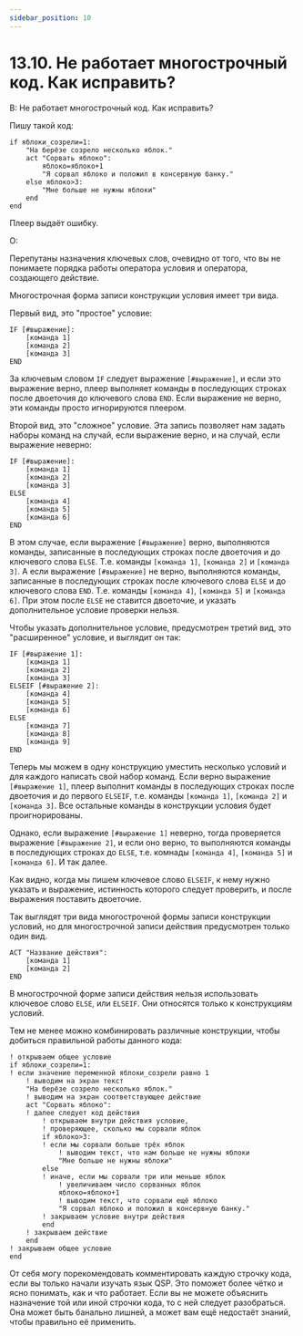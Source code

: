 ```yaml
---
sidebar_position: 10
---
```


# 13.10. Не работает многострочный код. Как исправить?
<!-- [:faq_13_10] -->

В: Не работает многострочный код. Как исправить?

Пишу такой код:
```qsp
if яблоки_созрели=1:
	"На берёзе созрело несколько яблок."
	act "Сорвать яблоко":
		яблоко=яблоко+1
		"Я сорвал яблоко и положил в консервную банку."
	else яблоко>3:
		"Мне больше не нужны яблоки"
	end
end
```
Плеер выдаёт ошибку.

О:

Перепутаны назначения ключевых слов, очевидно от того, что вы не понимаете порядка работы оператора условия и оператора, создающего действие.

Многострочная форма записи конструкции условия имеет три вида.

Первый вид, это "простое" условие:
```qsp
IF [#выражение]:
	[команда 1]
	[команда 2]
	[команда 3]
END
```
За ключевым словом `IF` следует выражение `[#выражение]`, и если это выражение верно, плеер выполняет команды в последующих строках после двоеточия до ключевого слова `END`. Если выражение не верно, эти команды просто игнорируются плеером.

Второй вид, это "сложное" условие. Эта запись позволяет нам задать наборы команд на случай, если выражение верно, и на случай, если выражение неверно:
```qsp
IF [#выражение]:
	[команда 1]
	[команда 2]
	[команда 3]
ELSE
	[команда 4]
	[команда 5]
	[команда 6]
END
```
В этом случае, если выражение `[#выражение]` верно, выполняются команды, записанные в последующих строках после двоеточия и до ключевого слова `ELSE`. Т.е. команды `[команда 1]`, `[команда 2]` и `[команда 3]`. А если выражение `[#выражение]` не верно, выполняются команды, записанные в последующих строках после ключевого слова `ELSE` и до ключевого слова `END`. Т.е. команды `[команда 4]`, `[команда 5]` и `[команда 6]`. При этом после `ELSE` не ставится двоеточие, и указать дополнительное условие проверки нельзя.

Чтобы указать дополнительное условие, предусмотрен третий вид, это "расширенное" условие, и выглядит он так:
```qsp
IF [#выражение 1]:
	[команда 1]
	[команда 2]
	[команда 3]
ELSEIF [#выражение 2]:
	[команда 4]
	[команда 5]
	[команда 6]
ELSE
	[команда 7]
	[команда 8]
	[команда 9]
END
```
Теперь мы можем в одну конструкцию уместить несколько условий и для каждого написать свой набор команд. Если верно выражение `[#выражение 1]`, плеер выполнит команды в последующих строках после двоеточия и до первого `ELSEIF`, т.е. команды `[команда 1]`, `[команда 2]` и `[команда 3]`. Все остальные команды в конструкции условия будет проигнорированы.

Однако, если выражение `[#выражение 1]` неверно, тогда проверяется выражение `[#выражение 2]`, и если оно верно, то выполняются команды в последующих строках до `ELSE`, т.е. комнады `[команда 4]`, `[команда 5]` и `[команда 6]`. И так далее.

Как видно, когда мы пишем ключевое слово `ELSEIF`, к нему нужно указать и выражение, истинность которого следует проверить, и после выражения поставить двоеточие.

Так выглядят три вида многострочной формы записи конструкции условий, но для многострочной записи действия предусмотрен только один вид.
```qsp
ACT "Название действия":
	[команда 1]
	[команда 2]
END
```
В многострочной форме записи действия нельзя использовать ключевое слово `ELSE`, или `ELSEIF`. Они относятся только к конструкциям условий.

Тем не менее можно комбинировать различные конструкции, чтобы добиться правильной работы данного кода:
```qsp
! открываем общее условие
if яблоки_созрели=1:
! если значение переменной яблоки_созрели равно 1
	! выводим на экран текст
	"На берёзе созрело несколько яблок."
	! выводим на экран соответствующее действие
	act "Сорвать яблоко":
	! далее следует код действия
		! открываем внутри действия условие,
		! проверяющее, сколько мы сорвали яблок
		if яблоко>3:
		! если мы сорвали больше трёх яблок
			! выводим текст, что нам больше не нужны яблоки
			"Мне больше не нужны яблоки"
		else
		! иначе, если мы сорвали три или меньше яблок
			! увеличиваем число сорванных яблок
			яблоко=яблоко+1
			! выводим текст, что сорвали ещё яблоко
			"Я сорвал яблоко и положил в консервную банку."
		! закрываем условие внутри действия
		end
	! закрываем действие
	end
! закрываем общее условие
end
```
От себя могу порекомендовать комментировать каждую строчку кода, если вы только начали изучать язык QSP. Это поможет более чётко и ясно понимать, как и что работает. Если вы не можете объяснить назначение той или иной строчки кода, то с ней следует разобраться. Она может быть банально лишней, а может вам ещё недостаёт знаний, чтобы правильно её применить.
